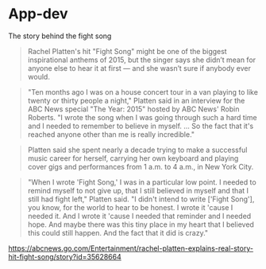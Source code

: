 # App-dev
The story behind the fight song

>Rachel Platten's hit "Fight Song" might be one of the biggest inspirational anthems of 2015, but the singer says she didn’t mean for anyone else to hear it at first — and she wasn’t sure if anybody ever would.

>"Ten months ago I was on a house concert tour in a van playing to like twenty or thirty people a night," Platten said in an interview for the ABC News special "The Year: 2015" hosted by ABC News' Robin Roberts. "I wrote the song when I was going through such a hard time and I needed to remember to believe in myself. ... So the fact that it's reached anyone other than me is really incredible."

>Platten said she spent nearly a decade trying to make a successful music career for herself, carrying her own keyboard and playing cover gigs and performances from 1 a.m. to 4 a.m., in New York City.

>"When I wrote 'Fight Song,' I was in a particular low point. I needed to remind myself to not give up, that I still believed in myself and that I still had fight left," Platten said. "I didn't intend to write ['Fight Song'], you know, for the world to hear to be honest. I wrote it 'cause I needed it. And I wrote it 'cause I needed that reminder and I needed hope. And maybe there was this tiny place in my heart that I believed this could still happen. And the fact that it did is crazy."


https://abcnews.go.com/Entertainment/rachel-platten-explains-real-story-hit-fight-song/story?id=35628664 
